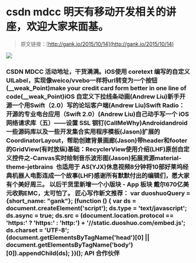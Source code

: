 #  csdn mdcc 明天有移动开发相关的讲座，欢迎大家来面基。

> 原文链接：[http://gank.io/2015/10/14](http://gank.io/2015/10/14)

![](http://ww3.sinaimg.cn/large/7a8aed7bgw1ewy3cst6rzj20lx0v4wj5.jpg)

### CSDN MDCC 活动地址，干货满满。iOS使用 coretext 编写的自定义UILabel，实现像weico/vvebo一样将url转变为一个按钮(__weak_Point)make your credit card form better in one line of code(__weak_Point)iOS 自定义下拉线条动画(Andrew Liu)新手开源一个用Swift（2.0）写的论坛客户端(Andrew Liu)Swift Radio：开源的专业电台应用（Swift 2.0）(Andrew Liu)自己动手写一个 iOS 网络请求库（五）——设置 SSL 钢钉(CallMeWhy)Androidandroid一些源码库以及一些开发集合实用程序模板(Jason)扩展的 CoordinatorLayout，帮助创建背景画廊(Jason)带header和footer的GridView(有时放纵)基础：RecyclerView使用介绍(LHF)原创自定义控件之-Canvas实时绘制音乐波形图(Jason)拓展资源material-theme-jetbrains &nbsp;也适用于 AS(YJX)休息视频8分钟将10部好莱坞经典机器人电影连成一个故事(LHF)感谢所有默默付出的编辑们，愿大家有个美好周三。                                                                        以后干货里新增一个小版块 - App 板块                                                                                            戴尔670亿美元收购EMC，太可怕了。                                                                                    匠心写作新文推荐：                                                                                var duoshuoQuery = {short_name: "gank"};    (function () {        var ds = document.createElement('script');        ds.type = 'text/javascript';        ds.async = true;        ds.src = (document.location.protocol == 'https:' ? 'https:' : 'http:') + '//static.duoshuo.com/embed.js';        ds.charset = 'UTF-8';        (document.getElementsByTagName('head')[0]        || document.getElementsByTagName('body')[0]).appendChild(ds);    })();                                API                            合作伙伴                                    



